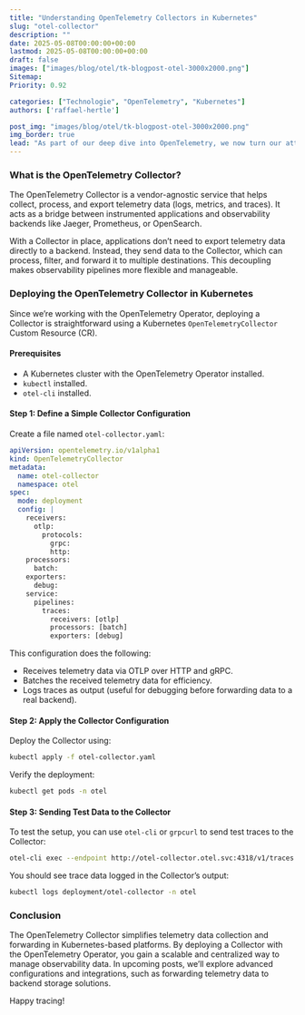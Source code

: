 ```yaml
---
title: "Understanding OpenTelemetry Collectors in Kubernetes"
slug: "otel-collector"
description: ""
date: 2025-05-08T00:00:00+00:00
lastmod: 2025-05-08T00:00:00+00:00
draft: false
images: ["images/blog/otel/tk-blogpost-otel-3000x2000.png"]
Sitemap:
Priority: 0.92

categories: ["Technologie", "OpenTelemetry", "Kubernetes"]
authors: ['raffael-hertle']

post_img: "images/blog/otel/tk-blogpost-otel-3000x2000.png"
img_border: true
lead: "As part of our deep dive into OpenTelemetry, we now turn our attention to the OpenTelemetry Collector. The Collector is a crucial component in OpenTelemetry’s architecture, providing a centralized mechanism to receive, process, and export telemetry data. In a Kubernetes-native environment, the OpenTelemetry Operator simplifies the deployment and management of the Collector."
---
```


### What is the OpenTelemetry Collector?

The OpenTelemetry Collector is a vendor-agnostic service that helps collect, process, and export telemetry data (logs, metrics, and traces). It acts as a bridge between instrumented applications and observability backends like Jaeger, Prometheus, or OpenSearch.

With a Collector in place, applications don’t need to export telemetry data directly to a backend. Instead, they send data to the Collector, which can process, filter, and forward it to multiple destinations. This decoupling makes observability pipelines more flexible and manageable.

### Deploying the OpenTelemetry Collector in Kubernetes

Since we’re working with the OpenTelemetry Operator, deploying a Collector is straightforward using a Kubernetes `OpenTelemetryCollector` Custom Resource (CR).

#### Prerequisites

* A Kubernetes cluster with the OpenTelemetry Operator installed.
* `kubectl` installed.
* `otel-cli` installed.

#### Step 1: Define a Simple Collector Configuration

Create a file named `otel-collector.yaml`:

```yaml
apiVersion: opentelemetry.io/v1alpha1
kind: OpenTelemetryCollector
metadata:
  name: otel-collector
  namespace: otel
spec:
  mode: deployment
  config: |
    receivers:
      otlp:
        protocols:
          grpc:
          http:
    processors:
      batch:
    exporters:
      debug:
    service:
      pipelines:
        traces:
          receivers: [otlp]
          processors: [batch]
          exporters: [debug]
```

This configuration does the following:

* Receives telemetry data via OTLP over HTTP and gRPC.
* Batches the received telemetry data for efficiency.
* Logs traces as output (useful for debugging before forwarding data to a real backend).

#### Step 2: Apply the Collector Configuration

Deploy the Collector using:

```sh
kubectl apply -f otel-collector.yaml
```

Verify the deployment:

```sh
kubectl get pods -n otel
```

#### Step 3: Sending Test Data to the Collector

To test the setup, you can use `otel-cli` or `grpcurl` to send test traces to the Collector:

```sh
otel-cli exec --endpoint http://otel-collector.otel.svc:4318/v1/traces --service my-test-app --name "test-span"
```

You should see trace data logged in the Collector’s output:

```sh
kubectl logs deployment/otel-collector -n otel
```

### Conclusion

The OpenTelemetry Collector simplifies telemetry data collection and forwarding in Kubernetes-based platforms. By deploying a Collector with the OpenTelemetry Operator, you gain a scalable and centralized way to manage observability data. In upcoming posts, we’ll explore advanced configurations and integrations, such as forwarding telemetry data to backend storage solutions.

Happy tracing!
